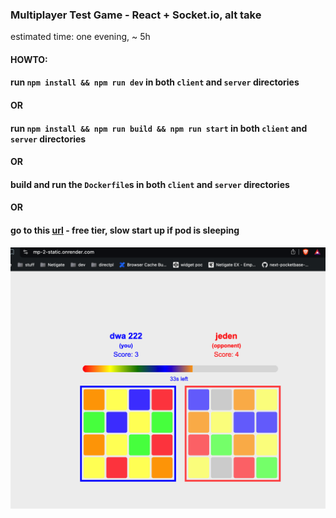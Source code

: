 ### Multiplayer Test Game - React + Socket.io, alt take

estimated time: one evening, ~ 5h

#### HOWTO:

#### run `npm install && npm run dev` in both `client` and `server` directories

#### OR

#### run `npm install && npm run build && npm run start` in both `client` and `server` directories

#### OR

#### build and run the `Dockerfile`s in both `client` and `server` directories

#### OR

#### go to this [url](https://mp-2-static.onrender.com/) - free tier, slow start up if pod is sleeping

![alt text](image-render.png)
